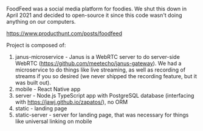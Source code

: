 FoodFeed was a social media platform for foodies. We shut this down in April 2021 and decided to open-source it since this code wasn't doing anything on our computers.

https://www.producthunt.com/posts/foodfeed

Project is composed of:
1. janus-microservice - Janus is a WebRTC server to do server-side WebRTC (https://github.com/meetecho/janus-gateway). We had a microservice to do things like live streaming, as well as recording of streams if you so desired (we never shipped the recording feature, but it was built out).
2. mobile - React Native app
3. server - Node.js TypeScript app with PostgreSQL database (interfacing with https://jawj.github.io/zapatos/), no ORM
4. static - landing page
5. static-server - server for landing page, that was necessary for things like universal linking on mobile
